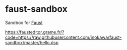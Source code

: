 # faust-sandbox

Sandbox for [Faust](https://faust.grame.fr/index.html)

https://fausteditor.grame.fr/?code=https://raw.githubusercontent.com/inokawa/faust-sandbox/master/hello.dsp
